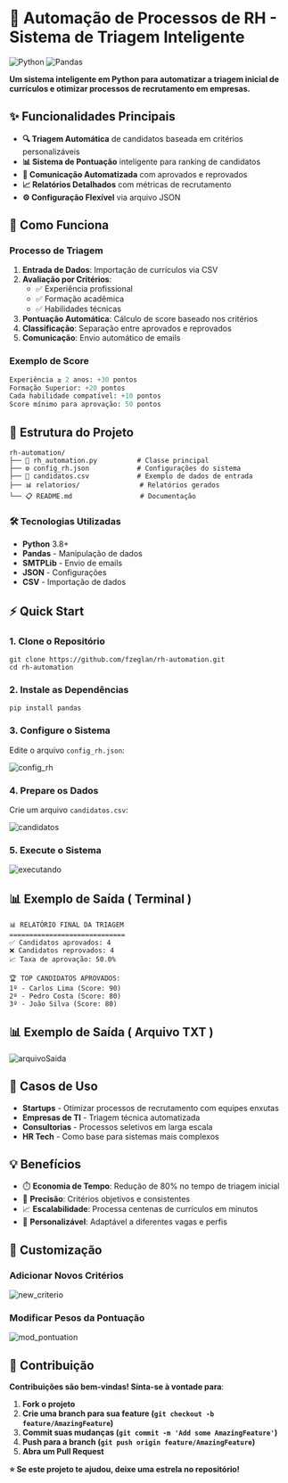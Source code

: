 # 🤖 **Automação de Processos de RH - Sistema de Triagem Inteligente**

![Python](https://img.shields.io/badge/Python-3776AB?style=for-the-badge&logo=python&logoColor=white)
![Pandas](https://img.shields.io/badge/pandas-%23150458.svg?style=for-the-badge&logo=pandas&logoColor=white)

**Um sistema inteligente em Python para automatizar a triagem inicial de currículos e otimizar processos de recrutamento em empresas.**

## ✨ **Funcionalidades Principais**

- **🔍 Triagem Automática** de candidatos baseada em critérios personalizáveis
- **📊 Sistema de Pontuação** inteligente para ranking de candidatos
- **📧 Comunicação Automatizada** com aprovados e reprovados
- **📈 Relatórios Detalhados** com métricas de recrutamento
- **⚙️ Configuração Flexível** via arquivo JSON

## 🚀 **Como Funciona**

### Processo de Triagem
1. **Entrada de Dados**: Importação de currículos via CSV
2. **Avaliação por Critérios**:
   - ✅ Experiência profissional
   - ✅ Formação acadêmica
   - ✅ Habilidades técnicas
3. **Pontuação Automática**: Cálculo de score baseado nos critérios
4. **Classificação**: Separação entre aprovados e reprovados
5. **Comunicação**: Envio automático de emails

### Exemplo de Score
```python
Experiência ≥ 2 anos: +30 pontos
Formação Superior: +20 pontos
Cada habilidade compatível: +10 pontos
Score mínimo para aprovação: 50 pontos
```

## 📁 **Estrutura do Projeto**
```
rh-automation/
├── 📄 rh_automation.py          # Classe principal
├── ⚙️ config_rh.json            # Configurações do sistema
├── 👥 candidatos.csv            # Exemplo de dados de entrada
├── 📊 relatorios/               # Relatórios gerados
└── 📋 README.md                 # Documentação
```

### 🛠️ Tecnologias Utilizadas
- **Python** 3.8+
- **Pandas** - Manipulação de dados
- **SMTPLib** - Envio de emails
- **JSON** - Configurações
- **CSV** - Importação de dados

## ⚡ **Quick Start**

### 1. Clone o Repositório
```
git clone https://github.com/fzeglan/rh-automation.git
cd rh-automation
```
### 2. Instale as Dependências
```
pip install pandas
```
### 3. Configure o Sistema
Edite o arquivo ```config_rh.json```:

![config_rh](requirements/config_rh.jpeg)

### 4. Prepare os Dados
Crie um arquivo ```candidatos.csv```:

![candidatos](requirements/candidatos.png)
### 5. Execute o Sistema

![executando](requirements/executando.png)
## 📊 **Exemplo de Saída ( Terminal )**
```
📊 RELATÓRIO FINAL DA TRIAGEM
=============================
✅ Candidatos aprovados: 4
❌ Candidatos reprovados: 4
📈 Taxa de aprovação: 50.0%

🏆 TOP CANDIDATOS APROVADOS:
1º - Carlos Lima (Score: 90)
2º - Pedro Costa (Score: 80)
3º - João Silva (Score: 80)
```
## 📊 **Exemplo de Saída ( Arquivo TXT )**

![arquivoSaida](requirements/arquivosaida.png)

## 🎯 **Casos de Uso**
- **Startups** - Otimizar processos de recrutamento com equipes enxutas
- **Empresas de TI** - Triagem técnica automatizada
- **Consultorias** - Processos seletivos em larga escala
- **HR Tech** - Como base para sistemas mais complexos

## 💡 **Benefícios**
- ⏱️ **Economia de Tempo**: Redução de 80% no tempo de triagem inicial
- 🎯 **Precisão**: Critérios objetivos e consistentes
- 📈 **Escalabilidade**: Processa centenas de currículos em minutos
- 💼 **Personalizável**: Adaptável a diferentes vagas e perfis

## 🔧 **Customização**

### Adicionar Novos Critérios

![new_criterio](requirements/criterio.png)

### Modificar Pesos da Pontuação

![mod_pontuation](requirements/pontuation.png)

## 🤝 **Contribuição**
**Contribuições são bem-vindas! Sinta-se à vontade para**:

1. **Fork o projeto**
2. **Crie uma branch para sua feature (```git checkout -b feature/AmazingFeature```)**
3. **Commit suas mudanças (```git commit -m 'Add some AmazingFeature'```)**
4. **Push para a branch (```git push origin feature/AmazingFeature```)**
5. **Abra um Pull Request**

**⭐ Se este projeto te ajudou, deixe uma estrela no repositório!**
